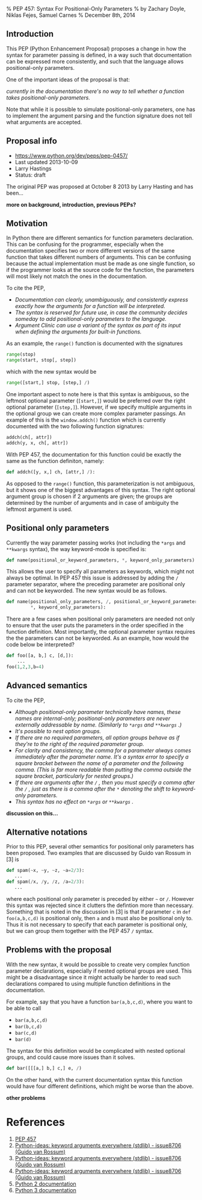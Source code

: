 % PEP 457: Syntax For Positional-Only Parameters
% by Zachary Doyle, Niklas Fejes, Samuel Carnes
% December 8th, 2014

## Introduction
This PEP (Python Enhancement Proposal) proposes a change in how the syntax for parameter passing is
defined, in a way such that documentation can be expressed more consistently, and such that
the language allows positional-only parameters.

One of the important ideas of the proposal is that:

_currently in the documentation there's no way to tell whether a function takes positional-only parameters._

Note that while it is possible to simulate positional-only parameters, one has to implement the argument parsing and the function signature does not tell what arguments are accepted.

## Proposal info
* https://www.python.org/dev/peps/pep-0457/
* Last updated 2013-10-09
* Larry Hastings <larry at hastings.org>
* Status: draft

The original PEP was proposed at October 8 2013 by Larry Hasting and has been... 

**more on background, introduction, previous PEPs?**


## Motivation
In Python there are different semantics for function parameters declaration. This can be confusing for the programmer, especially when the documentation specifies two or more different versions of the same function that takes different numbers of arguments. This can be confusing because the actual implementation must be made as one single function, so if the programmer looks at the source code for the function, the parameters will most likely not match the ones in the documentation.

To cite the PEP,

* _Documentation can clearly, unambiguously, and consistently express exactly how the arguments for a function will be interpreted._
* _The syntax is reserved for future use, in case the community decides someday to add positional-only parameters to the language._
* _Argument Clinic can use a variant of the syntax as part of its input when defining the arguments for built-in functions._

As an example, the `range()` function is documented with the signatures
```python
range(stop)
range(start, stop[, step])
```
which with the new syntax would be
```python
range([start,] stop, [step,] /)
```

One important aspect to note here is that this syntax is ambiguous, so the leftmost optional parameter (`[start,]`) would be preferred over the right optional parameter (`[step,]`). However, if we specify multiple arguments in the optional group we can create more complex parameter passings. An example of this is the `window.addch()` function which is currently documented with the two following function signatures:
```python
addch(ch[, attr])
addch(y, x, ch[, attr])
```
With PEP 457, the documentation for this function could be exactly the same as the function definiton, namely:
```python
def addch([y, x,] ch, [attr,] /):
```

As opposed to the `range()` function, this parameterization is not ambiguous, but it shows one of the biggest advantages of this syntax. The right optional argument group is chosen if 2 arguments are given; the groups are determined by the number of arguments and in case of ambiguity the leftmost argument is used.


## Positional only parameters
Currently the way parameter passing works (not including the `*args` and `**kwargs` syntax), the way keyword-mode is specified is:
```python
def name(positional_or_keyword_parameters, *, keyword_only_parameters):
```
This allows the user to specify all parameters as keywords, which might not always be optimal. In PEP 457 this issue is addressed by adding the `/` parameter separator, where the preceding parameter are positional only and can not be keyworded. The new syntax would be as follows.
```python
def name(positional_only_parameters, /, positional_or_keyword_parameters,
         *, keyword_only_parameters):
```

There are a few cases when positional only parameters are needed not only to ensure that the user puts the parameters in the order specified in the function definition. Most importantly, the optional parameter syntax requires the the parameters can not be keyworded. As an example, how would the code below be interpreted?
```python
def foo([a, b,] c, [d,]):
    ...
foo(1,2,3,b=4)
```

## Advanced semantics
To cite the PEP,

*  _Although positional-only parameter technically have names, these names are internal-only; positional-only parameters are never externally addressable by name. (Similarly to `*args` and `**kwargs` .)_
*  _It's possible to nest option groups._
*  _If there are no required parameters, all option groups behave as if they're to the right of the required parameter group._
*  _For clarity and consistency, the comma for a parameter always comes immediately after the parameter name. It's a syntax error to specify a square bracket between the name of a parameter and the following comma. (This is far more readable than putting the comma outside the square bracket, particularly for nested groups.)_
*  _If there are arguments after the `/` , then you must specify a comma after the `/` , just as there is a comma after the `*` denoting the shift to keyword-only parameters._
*  _This syntax has no effect on `*args` or `**kwargs` ._

**discussion on this...**

## Alternative notations
Prior to this PEP, several other semantics for positional only parameters has been proposed. Two examples that are discussed by Guido van Rossum in [3] is
```python
def spam(~x, ~y, ~z, ~a=2/3):
   ...
def spam(/x, /y, /z, /a=2/3):
   ...
```
where each positional only parameter is preceded by either `~` or `/`. However this syntax was rejected since it clutters the defintion more than necessary. Something that is noted in the discussion in [3] is that if parameter `c` in `def foo(a,b,c,d)` is positional only, then `a` and `b` must also be positional only to. Thus it is not necessary to specify that each parameter is positional only, but we can group them together with the PEP 457 `/` syntax.

## Problems with the proposal
With the new syntax, it would be possible to create very complex function parameter declarations, especially if nested optional groups are used. This might be a disadvantage since it might actually be harder to read such declarations compared to using multiple function definitions in the documentation.

For example, say that you have a function `bar(a,b,c,d)`, where you want to be able to call
* `bar(a,b,c,d)`
* `bar(b,c,d)`
* `bar(c,d)`
* `bar(d)`

The syntax for this definition would be complicated with nested optional groups, and could cause more issues than it solves.
```python
def bar([[[a,] b,] c,] e, /)
```
On the other hand, with the current documentation syntax this function would have four different definitions, which might be worse than the above.

**other problems**

# References
1.  [PEP 457](https://www.python.org/dev/peps/pep-0457)
2.  [Python-ideas: keyword arguments everywhere (stdlib) - issue8706 (Guido van Rossum) ](https://mail.python.org/pipermail/python-ideas/2012-March/014364.html)
3.  [Python-ideas: keyword arguments everywhere (stdlib) - issue8706 (Guido van Rossum) ](https://mail.python.org/pipermail/python-ideas/2012-March/014378.html)
4.  [Python-ideas: keyword arguments everywhere (stdlib) - issue8706 (Guido van Rossum) ](https://mail.python.org/pipermail/python-ideas/2012-March/014417.html)
5.  [Python 2 documentation](https://docs.python.org/2/)
5.  [Python 3 documentation](https://docs.python.org/3/)
